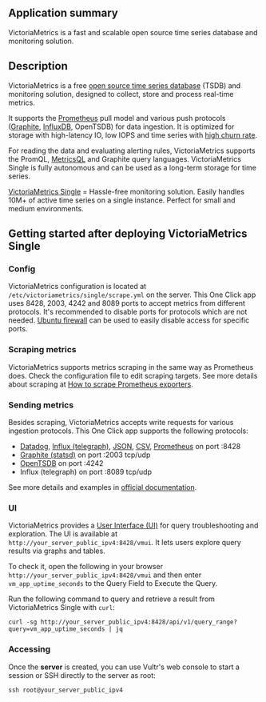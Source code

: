 ## Application summary

VictoriaMetrics is a fast and scalable open source time series database and monitoring solution.

## Description

VictoriaMetrics is a free [open source time series database](https://en.wikipedia.org/wiki/Time_series_database) (TSDB) and monitoring solution, designed to collect, store and process real-time metrics.

It supports the [Prometheus](https://en.wikipedia.org/wiki/Prometheus_(software)) pull model and various push protocols ([Graphite](https://en.wikipedia.org/wiki/Graphite_(software)), [InfluxDB](https://en.wikipedia.org/wiki/InfluxDB), OpenTSDB) for data ingestion. It is optimized for storage with high-latency IO, low IOPS and time series with [high churn rate](https://docs.victoriametrics.com/faq/#what-is-high-churn-rate).

For reading the data and evaluating alerting rules, VictoriaMetrics supports the PromQL, [MetricsQL](https://docs.victoriametrics.com/victoriametrics/metricsql/) and Graphite query languages. VictoriaMetrics Single is fully autonomous and can be used as a long-term storage for time series.

[VictoriaMetrics Single](https://docs.victoriametrics.com/single-server-victoriametrics/) = Hassle-free monitoring solution. Easily handles 10M+ of active time series on a single instance. Perfect for small and medium environments.

## Getting started after deploying VictoriaMetrics Single

### Config

VictoriaMetrics configuration is located at `/etc/victoriametrics/single/scrape.yml` on the server.
This One Click app uses 8428, 2003, 4242 and 8089 ports to accept metrics from different protocols. It's recommended to disable ports for protocols which are not needed. [Ubuntu firewall](https://help.ubuntu.com/community/UFW) can be used to easily disable access for specific ports.

### Scraping metrics

VictoriaMetrics supports metrics scraping in the same way as Prometheus does. Check the configuration file to edit scraping targets. See more details about scraping at [How to scrape Prometheus exporters](https://docs.victoriametrics.com/single-server-victoriametrics/#how-to-scrape-prometheus-exporters-such-as-node-exporter).

### Sending metrics

Besides scraping, VictoriaMetrics accepts write requests for various ingestion protocols. This One Click app supports the following protocols:

- [Datadog](https://docs.victoriametrics.com/single-server-victoriametrics/#how-to-send-data-from-datadog-agent), [Influx (telegraph)](https://docs.victoriametrics.com/single-server-victoriametrics/#how-to-send-data-from-influxdb-compatible-agents-such-as-telegraf), [JSON](https://docs.victoriametrics.com/single-server-victoriametrics/#how-to-import-data-in-json-line-format), [CSV](https://docs.victoriametrics.com/single-server-victoriametrics/#how-to-import-csv-data), [Prometheus](https://docs.victoriametrics.com/single-server-victoriametrics/#how-to-import-data-in-prometheus-exposition-format)  on port :8428
- [Graphite (statsd)](https://docs.victoriametrics.com/single-server-victoriametrics/#how-to-send-data-from-graphite-compatible-agents-such-as-statsd) on port :2003 tcp/udp
- [OpenTSDB](https://docs.victoriametrics.com/single-server-victoriametrics/#how-to-send-data-from-opentsdb-compatible-agents) on port :4242
- Influx (telegraph) on port :8089 tcp/udp

See more details and examples in [official documentation](https://docs.victoriametrics.com/single-server-victoriametrics/).

### UI

VictoriaMetrics provides a [User Interface (UI)](https://docs.victoriametrics.com/single-server-victoriametrics/#vmui) for query troubleshooting and exploration. The UI is available at `http://your_server_public_ipv4:8428/vmui`. It lets users explore query results via graphs and tables.

To check it, open the following in your browser `http://your_server_public_ipv4:8428/vmui` and then enter `vm_app_uptime_seconds` to the Query Field to Execute the Query.

Run the following command to query and retrieve a result from VictoriaMetrics Single with `curl`:

```console
curl -sg http://your_server_public_ipv4:8428/api/v1/query_range?query=vm_app_uptime_seconds | jq
```

### Accessing

Once the **server** is created, you can use Vultr's web console to start a session or  SSH directly to the server as root:

```console
ssh root@your_server_public_ipv4
```
